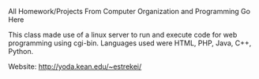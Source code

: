 All Homework/Projects From Computer Organization and Programming Go Here

This class made use of a linux server to run and execute code for web programming using cgi-bin.
Languages used were HTML, PHP, Java, C++, Python.

Website: http://yoda.kean.edu/~estrekei/
